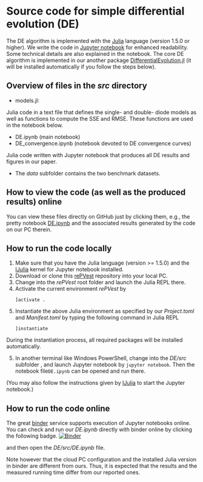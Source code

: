 # Source code for simple differential evolution (DE)
The DE algorithm is implemented with the  [Julia](https://julialang.org/) language (version 1.5.0 or higher). We write the code in [ Jupyter notebook](https://github.com/JuliaLang/IJulia.jl) for enhanced readability. Some technical details are also explained in the notebook. The core DE algorithm is implemented in our another package [DifferentialEvolution.jl](https://github.com/ShuhuaGao/DifferentialEvolution.jl) (it will be installed automatically if you follow the steps below).
## Overview of files in the *src* directory
- models.jl: 

Julia code in a text file that defines the single- and double- diode models as well as functions to compute the SSE and RMSE. These functions are used in the notebook below.
- DE.ipynb (main notebook)
- DE_convergence.ipynb (notebook devoted to DE convergence curves)

Julia code written with Jupyter notebook that produces all DE results and figures in our paper.
- The *data* subfolder contains the two benchmark datasets.

## How to view the code (as well as the produced results) online
You can view these files directly on GitHub just by clicking them, e.g., the pretty notebook  [DE.ipynb](./src/DE.ipynb) and the associated results generated by the code on our PC therein.
## How to run the code locally
1. Make sure that you have the Julia language (version >= 1.5.0) and the [IJulia](https://github.com/JuliaLang/IJulia.jl) kernel for Jupyter notebook installed.
2. Download or clone this [rePVest](https://github.com/ShuhuaGao/rePVest) repository into your local PC.
3. Change into the *rePVest* root folder and launch the Julia REPL there.
4. Activate the current environment *rePVest* by 
   ```julia-repl
   ]activate .
   ```
5. Instantiate the above Julia environment as specified by our *Project.toml*  and *Manifest.toml* by typing the following command in Julia REPL
    ```julia-repl
    ]instantiate
    ```
During the instantiation process, all required packages will be installed automatically.

5. In another terminal like Windows PowerShell, change into the *DE/src* subfolder , and launch Jupyter notebook by `jupyter notebook`. Then the notebook file`DE.ipynb` can be opened and run there. 

(You may also follow the instructions given by [IJulia](https://github.com/JuliaLang/IJulia.jl) to start the Jupyter notebook.)

## How to run the code online
The great [binder](https://mybinder.org/) service supports execution of Jupyter notebooks online. You can check and run our *DE.ipynb* directly with binder online by clicking the following badge.
[![Binder](https://mybinder.org/badge_logo.svg)](https://mybinder.org/v2/gh/ShuhuaGao/rePVest/HEAD)

and then open the *DE/src/DE.ipynb* file.

Note however that the cloud PC configuration and the installed Julia version in binder are different from ours. Thus, it is expected that the results and the measured running time differ from our reported ones. 
